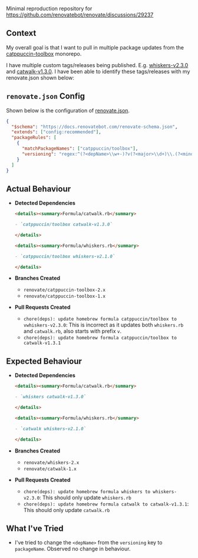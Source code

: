 Minimal reproduction repository for https://github.com/renovatebot/renovate/discussions/29237

## Context

My overall goal is that I want to pull in multiple package updates from the
[catppuccin-toolbox](https://github.com/catppuccin/toolbox) monorepo.

I have multiple custom tags/releases being published. E.g.
[whiskers-v2.3.0](https://github.com/catppuccin/toolbox/releases/tag/whiskers-v2.3.0)
and
[catwalk-v1.3.0](https://github.com/catppuccin/toolbox/releases/tag/catwalk-v1.3.1).
I have been able to identify these tags/releases with my renovate.json shown
below:

## `renovate.json` Config

Shown below is the configuration of [renovate.json](./renovate.json).

```json
{
  "$schema": "https://docs.renovatebot.com/renovate-schema.json",
  "extends": ["config:recommended"],
  "packageRules": [
    {
      "matchPackageNames": ["catppuccin/toolbox"],
      "versioning": "regex:^(?<depName>\\w+-)?v(?<major>\\d+)\\.(?<minor>\\d+)\\.(?<patch>\\d+)?$"
    }
  ]
}
```

## Actual Behaviour

- **Detected Dependencies**

  ```md
  <details><summary>Formula/catwalk.rb</summary>

  - `catppuccin/toolbox catwalk-v1.3.0`

  </details>

  <details><summary>Formula/whiskers.rb</summary>

  - `catppuccin/toolbox whiskers-v2.1.0`

  </details>
  ```

- **Branches Created**

  - `renovate/catppuccin-toolbox-2.x`
  - `renovate/catppuccin-toolbox-1.x`

- **Pull Requests Created**

  - `chore(deps): update homebrew formula catppuccin/toolbox to vwhiskers-v2.3.0`: This is incorrect as it updates both `whiskers.rb` and `catwalk.rb`, also starts with prefix `v`.
  - `chore(deps): update homebrew formula catppuccin/toolbox to catwalk-v1.3.1`

## Expected Behaviour

- **Detected Dependencies**

  ```md
  <details><summary>Formula/catwalk.rb</summary>

  - `whiskers catwalk-v1.3.0`

  </details>

  <details><summary>Formula/whiskers.rb</summary>

  - `catwalk whiskers-v2.1.0`

  </details>
  ```

- **Branches Created**

  - `renovate/whiskers-2.x`
  - `renovate/catwalk-1.x`

- **Pull Requests Created**

  - `chore(deps): update homebrew formula whiskers to whiskers-v2.3.0`: This
    should only update `whiskers.rb`
  - `chore(deps): update homebrew formula catwalk to catwalk-v1.3.1`: This
    should only update `catwalk.rb`

## What I've Tried

- I've tried to change the `<depName>` from the `versioning` key to
  `packageName`. Observed no change in behaviour.
